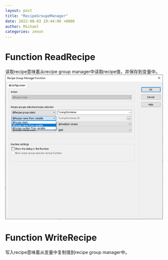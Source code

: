 ```yaml
---
layout: post
title: "RecipeGroupeManager"
date: 2022-08-03 19:44:00 +0800
author: Michael
categories: zenon
---
```


# Function ReadRecipe
读取recipe意味着从recipe group manager中读取recipe值，并保存到变量中。  
![日志文件夹](/assets/zenon/ReadRecipe.png)  

# Function WriteRecipe
写入recipe意味着从变量中复制值到recipe group manager中。  